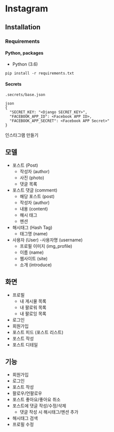# Instagram

## Installation

### Requirements

#### Python, packages


- Python (3.6)
```angular2html
pip install -r requirements.txt
```

#### Secrets
`.secrets/base.json`

```angular2html
json
{
  "SECRET_KEY: "<Django SECRET_KEY>",
  "FACEBOOK_APP_ID": <Facebook APP ID>,
  "FACEBOOK_APP_SECRET": <Facebook APP Secret>"
}
```

인스타그램 만들기

## 모델

- 포스트 (Post)
    - 작성자 (author)
    - 사진 (photo)
    - 댓글 목록
- 포스트 댓글 (comment)
    - 해당 포스트 (post)
    - 작성자 (author)
    - 내용 (content)
    - 해시 태그
    - 멘션
- 해시태그 (Hash Tag)
    - 태그명 (name)
- 사용자 (User)
    -사용자명 (username)
    - 프로필 이미지 (img_profile)
    - 이름 (name)
    - 웹사이트 (site)
    - 소개 (introduce)
    
## 화면

- 프로필
    - 내 게시물 목록
    - 내 팔로워 목록
    - 내 팔로잉 목록
- 로그인
- 회원가입
- 포스트 피드 (포스트 리스트)
- 포스트 작성
- 포스트 디테일


## 기능

- 회원가입
- 로그인
- 포스트 작성
- 팔로우/언팔로우
- 포스트 좋아요/좋아요 취소
- 포스트에 댓글 작성/수정/삭제
    - 댓글 작성 시 해시태그/멘션 추가
- 해시태그 검색
- 프로필 수정
